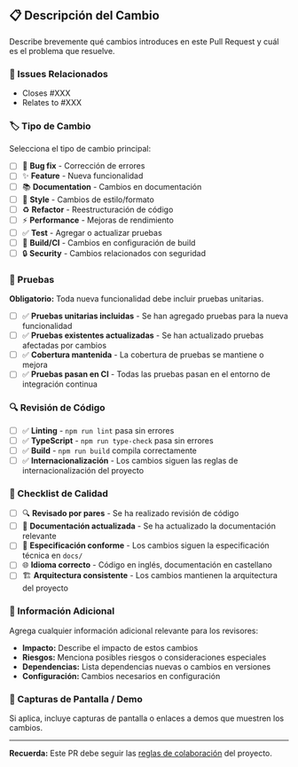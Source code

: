 ## 📋 Descripción del Cambio

Describe brevemente qué cambios introduces en este Pull Request y cuál es el problema que resuelve.

### 🔗 Issues Relacionados

- Closes #XXX
- Relates to #XXX

### 🏷️ Tipo de Cambio

Selecciona el tipo de cambio principal:
- [ ] 🐛 **Bug fix** - Corrección de errores
- [ ] ✨ **Feature** - Nueva funcionalidad
- [ ] 📚 **Documentation** - Cambios en documentación
- [ ] 🎨 **Style** - Cambios de estilo/formato
- [ ] ♻️ **Refactor** - Reestructuración de código
- [ ] ⚡ **Performance** - Mejoras de rendimiento
- [ ] ✅ **Test** - Agregar o actualizar pruebas
- [ ] 🔧 **Build/CI** - Cambios en configuración de build
- [ ] 🔒 **Security** - Cambios relacionados con seguridad

### 🧪 Pruebas

**Obligatorio:** Toda nueva funcionalidad debe incluir pruebas unitarias.

- [ ] ✅ **Pruebas unitarias incluidas** - Se han agregado pruebas para la nueva funcionalidad
- [ ] ✅ **Pruebas existentes actualizadas** - Se han actualizado pruebas afectadas por cambios
- [ ] ✅ **Cobertura mantenida** - La cobertura de pruebas se mantiene o mejora
- [ ] ✅ **Pruebas pasan en CI** - Todas las pruebas pasan en el entorno de integración continua

### 🔍 Revisión de Código

- [ ] ✅ **Linting** - `npm run lint` pasa sin errores
- [ ] ✅ **TypeScript** - `npm run type-check` pasa sin errores
- [ ] ✅ **Build** - `npm run build` compila correctamente
- [ ] ✅ **Internacionalización** - Los cambios siguen las reglas de internacionalización del proyecto

### 📝 Checklist de Calidad

- [ ] 🔍 **Revisado por pares** - Se ha realizado revisión de código
- [ ] 📖 **Documentación actualizada** - Se ha actualizado la documentación relevante
- [ ] 🎯 **Especificación conforme** - Los cambios siguen la especificación técnica en `docs/`
- [ ] 🌐 **Idioma correcto** - Código en inglés, documentación en castellano
- [ ] 🏗️ **Arquitectura consistente** - Los cambios mantienen la arquitectura del proyecto

### 🚀 Información Adicional

Agrega cualquier información adicional relevante para los revisores:

- **Impacto:** Describe el impacto de estos cambios
- **Riesgos:** Menciona posibles riesgos o consideraciones especiales
- **Dependencias:** Lista dependencias nuevas o cambios en versiones
- **Configuración:** Cambios necesarios en configuración

### 📸 Capturas de Pantalla / Demo

Si aplica, incluye capturas de pantalla o enlaces a demos que muestren los cambios.

---

**Recuerda:** Este PR debe seguir las [reglas de colaboración](docs/README.md) del proyecto.
